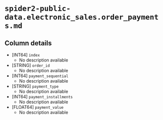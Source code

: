 # `spider2-public-data.electronic_sales.order_payments.md`

## Column details

* [INT64]    `index`
  - No description available
* [STRING]    `order_id`
  - No description available
* [INT64]    `payment_sequential`
  - No description available
* [STRING]    `payment_type`
  - No description available
* [INT64]    `payment_installments`
  - No description available
* [FLOAT64]    `payment_value`
  - No description available


